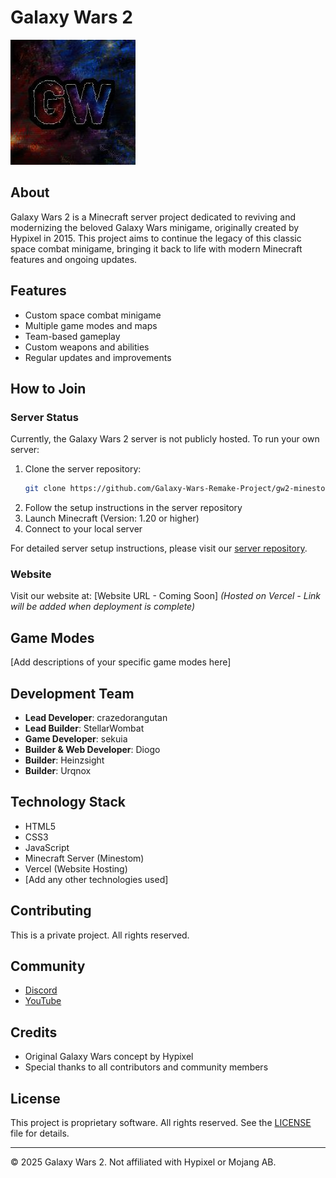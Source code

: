 # Galaxy Wars 2

![Galaxy Wars Logo](gw-logo.jpeg)

## About
Galaxy Wars 2 is a Minecraft server project dedicated to reviving and modernizing the beloved Galaxy Wars minigame, originally created by Hypixel in 2015. This project aims to continue the legacy of this classic space combat minigame, bringing it back to life with modern Minecraft features and ongoing updates.

## Features
- Custom space combat minigame
- Multiple game modes and maps
- Team-based gameplay
- Custom weapons and abilities
- Regular updates and improvements

## How to Join
### Server Status
Currently, the Galaxy Wars 2 server is not publicly hosted. To run your own server:

1. Clone the server repository:
   ```bash
   git clone https://github.com/Galaxy-Wars-Remake-Project/gw2-minestom-v0.git
   ```
2. Follow the setup instructions in the server repository
3. Launch Minecraft (Version: 1.20 or higher)
4. Connect to your local server

For detailed server setup instructions, please visit our [server repository](https://github.com/Galaxy-Wars-Remake-Project/gw2-minestom-v0).

### Website
Visit our website at: [Website URL - Coming Soon]
*(Hosted on Vercel - Link will be added when deployment is complete)*

## Game Modes
[Add descriptions of your specific game modes here]

## Development Team
- **Lead Developer**: crazedorangutan
- **Lead Builder**: StellarWombat
- **Game Developer**: sekuia
- **Builder & Web Developer**: Diogo
- **Builder**: Heinzsight
- **Builder**: Urqnox

## Technology Stack
- HTML5
- CSS3
- JavaScript
- Minecraft Server (Minestom)
- Vercel (Website Hosting)
- [Add any other technologies used]

## Contributing
This is a private project. All rights reserved.

## Community
- [Discord](https://discord.gg/FzQNJKZMf3)
- [YouTube](https://www.youtube.com/@galaxywarsremakeproject9763)

## Credits
- Original Galaxy Wars concept by Hypixel
- Special thanks to all contributors and community members

## License
This project is proprietary software. All rights reserved. See the [LICENSE](LICENSE) file for details.

---
© 2025 Galaxy Wars 2. Not affiliated with Hypixel or Mojang AB.

